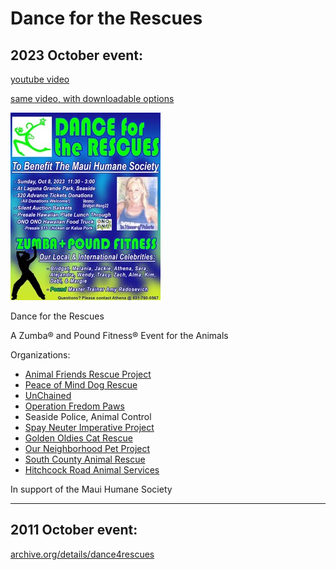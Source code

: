 # Dance for the Rescues

## 2023 October event:

[youtube video](https://www.youtube.com/watch?v=HhfxsFvt07U)

[same video, with downloadable options](https://archive.org/details/dance-for-the-rescues)

![dance for the rescues flyer](flyer.jpg)

Dance for the Rescues

A Zumba® and Pound Fitness® Event for the Animals

Organizations:
- [Animal Friends Rescue Project](https://animalfriendsrescue.org)
- [Peace of Mind	Dog Rescue](https://peaceofminddogrescue.org)
- [UnChained](https://livingunchained.org)
- [Operation Fredom Paws](https://operationfreedompaws.org)
- Seaside Police, Animal Control
- [Spay Neuter Imperative Project](https://snipbus.org)
- [Golden Oldies Cat Rescue](https://gocatrescue.org)
- [Our Neighborhood Pet Project](https://ourneighborhoodpetproject.org)
- [South County Animal Rescue](https://scar.pet)
- [Hitchcock Road Animal Services](https://hitchcockroadanimals.org)

In support of the Maui Humane Society

---

## 2011 October event:
[archive.org/details/dance4rescues](https://archive.org/details/dance4rescues)
